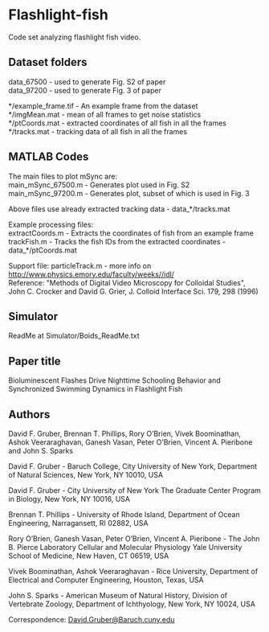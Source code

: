 # Flashlight-fish

Code set analyzing flashlight fish video.

## Dataset folders

data_67500 - used to generate Fig. S2 of paper <br />
data_97200 - used to generate Fig. 3 of paper

*/example_frame.tif - An example frame from the dataset <br />
*/imgMean.mat - mean of all frames to get noise statistics <br />
*/ptCoords.mat - extracted coordinates of all fish in all the frames <br />
*/tracks.mat - tracking data of all fish in all the frames <br />

## MATLAB Codes

The main files to plot mSync are: <br />
main_mSync_67500.m - Generates plot used in Fig. S2 <br />
main_mSync_97200.m - Generates plot, subset of which is used in Fig. 3

Above files use already extracted tracking data - data_*/tracks.mat

Example processing files: <br />
extractCoords.m - Extracts the coordinates of fish from an example frame <br />
trackFish.m - Tracks the fish IDs from the extracted coordinates - data_*/ptCoords.mat

Support file:
particleTrack.m - more info on http://www.physics.emory.edu/faculty/weeks//idl/ <br />
Reference: "Methods of Digital Video Microscopy for Colloidal Studies", John C. Crocker and David G. Grier, J. Colloid Interface Sci. 179, 298 (1996)

## Simulator

ReadMe at Simulator/Boids_ReadMe.txt

## Paper title

Bioluminescent Flashes Drive Nighttime Schooling Behavior and Synchronized Swimming Dynamics in Flashlight Fish

## Authors

David F. Gruber, Brennan T. Phillips, Rory O’Brien, Vivek Boominathan, Ashok Veeraraghavan, Ganesh Vasan, Peter O’Brien, Vincent A. Pieribone and John S. Sparks 

David F. Gruber - Baruch College, City University of New York, Department of Natural Sciences, New York, NY 10010, USA 

David F. Gruber - City University of New York The Graduate Center Program in Biology, New York, NY 10016, USA 

Brennan T. Phillips - University of Rhode Island, Department of Ocean Engineering, Narragansett, RI 02882, USA

Rory O’Brien, Ganesh Vasan, Peter O’Brien, Vincent A. Pieribone - The John B. Pierce Laboratory Cellular and Molecular Physiology Yale University School of Medicine, New Haven, CT 06519, USA 

Vivek Boominathan, Ashok Veeraraghavan - Rice University, Department of Electrical and Computer Engineering, Houston, Texas, USA

John S. Sparks - American Museum of Natural History, Division of Vertebrate Zoology, Department of Ichthyology, New York, NY 10024, USA 

Correspondence: David.Gruber@Baruch.cuny.edu

